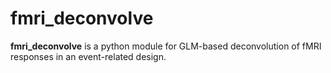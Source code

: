 # fmri_deconvolve

**fmri_deconvolve** is a python module for GLM-based deconvolution of fMRI responses in an event-related design.
